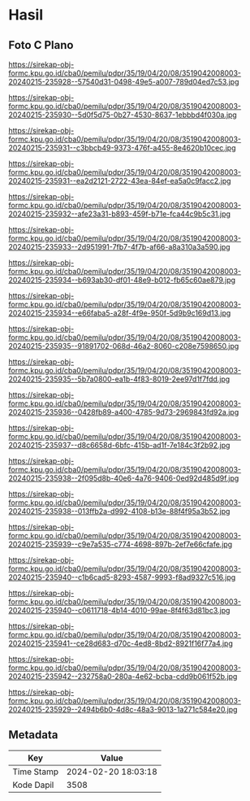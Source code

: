 # Hasil

## Foto C Plano

https://sirekap-obj-formc.kpu.go.id/cba0/pemilu/pdpr/35/19/04/20/08/3519042008003-20240215-235928--57540d31-0498-49e5-a007-789d04ed7c53.jpg

https://sirekap-obj-formc.kpu.go.id/cba0/pemilu/pdpr/35/19/04/20/08/3519042008003-20240215-235930--5d0f5d75-0b27-4530-8637-1ebbbd4f030a.jpg

https://sirekap-obj-formc.kpu.go.id/cba0/pemilu/pdpr/35/19/04/20/08/3519042008003-20240215-235931--c3bbcb49-9373-476f-a455-8e4620b10cec.jpg

https://sirekap-obj-formc.kpu.go.id/cba0/pemilu/pdpr/35/19/04/20/08/3519042008003-20240215-235931--ea2d2121-2722-43ea-84ef-ea5a0c9facc2.jpg

https://sirekap-obj-formc.kpu.go.id/cba0/pemilu/pdpr/35/19/04/20/08/3519042008003-20240215-235932--afe23a31-b893-459f-b71e-fca44c9b5c31.jpg

https://sirekap-obj-formc.kpu.go.id/cba0/pemilu/pdpr/35/19/04/20/08/3519042008003-20240215-235933--2d951991-7fb7-4f7b-af66-a8a310a3a590.jpg

https://sirekap-obj-formc.kpu.go.id/cba0/pemilu/pdpr/35/19/04/20/08/3519042008003-20240215-235934--b693ab30-df01-48e9-b012-fb65c60ae879.jpg

https://sirekap-obj-formc.kpu.go.id/cba0/pemilu/pdpr/35/19/04/20/08/3519042008003-20240215-235934--e66faba5-a28f-4f9e-950f-5d9b9c169d13.jpg

https://sirekap-obj-formc.kpu.go.id/cba0/pemilu/pdpr/35/19/04/20/08/3519042008003-20240215-235935--91891702-068d-46a2-8060-c208e7598650.jpg

https://sirekap-obj-formc.kpu.go.id/cba0/pemilu/pdpr/35/19/04/20/08/3519042008003-20240215-235935--5b7a0800-ea1b-4f83-8019-2ee97d1f7fdd.jpg

https://sirekap-obj-formc.kpu.go.id/cba0/pemilu/pdpr/35/19/04/20/08/3519042008003-20240215-235936--0428fb89-a400-4785-9d73-2969843fd92a.jpg

https://sirekap-obj-formc.kpu.go.id/cba0/pemilu/pdpr/35/19/04/20/08/3519042008003-20240215-235937--d8c6658d-6bfc-415b-ad1f-7e184c3f2b92.jpg

https://sirekap-obj-formc.kpu.go.id/cba0/pemilu/pdpr/35/19/04/20/08/3519042008003-20240215-235938--2f095d8b-40e6-4a76-9406-0ed92d485d9f.jpg

https://sirekap-obj-formc.kpu.go.id/cba0/pemilu/pdpr/35/19/04/20/08/3519042008003-20240215-235938--013ffb2a-d992-4108-b13e-88f4f95a3b52.jpg

https://sirekap-obj-formc.kpu.go.id/cba0/pemilu/pdpr/35/19/04/20/08/3519042008003-20240215-235939--c9e7a535-c774-4698-897b-2ef7e66cfafe.jpg

https://sirekap-obj-formc.kpu.go.id/cba0/pemilu/pdpr/35/19/04/20/08/3519042008003-20240215-235940--c1b6cad5-8293-4587-9993-f8ad9327c516.jpg

https://sirekap-obj-formc.kpu.go.id/cba0/pemilu/pdpr/35/19/04/20/08/3519042008003-20240215-235940--c0611718-4b14-4010-99ae-8f4f63d81bc3.jpg

https://sirekap-obj-formc.kpu.go.id/cba0/pemilu/pdpr/35/19/04/20/08/3519042008003-20240215-235941--ce28d683-d70c-4ed8-8bd2-8921f16f77a4.jpg

https://sirekap-obj-formc.kpu.go.id/cba0/pemilu/pdpr/35/19/04/20/08/3519042008003-20240215-235942--232758a0-280a-4e62-bcba-cdd9b061f52b.jpg

https://sirekap-obj-formc.kpu.go.id/cba0/pemilu/pdpr/35/19/04/20/08/3519042008003-20240215-235929--2494b6b0-4d8c-48a3-9013-1a271c584e20.jpg


## Metadata

| Key        | Value               |
| ---------- | ------------------- |
| Time Stamp | 2024-02-20 18:03:18 |
| Kode Dapil | 3508                |



